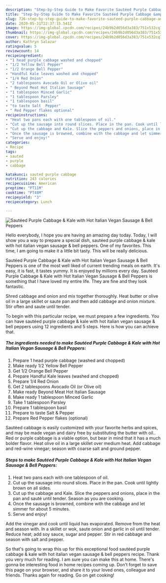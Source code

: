 ```yaml
---
description: "Step-by-Step Guide to Make Favorite Sautéed Purple Cabbage &amp;amp; Kale with Hot Italian Vegan Sausage &amp;amp; Bell Peppers"
title: "Step-by-Step Guide to Make Favorite Sautéed Purple Cabbage &amp;amp; Kale with Hot Italian Vegan Sausage &amp;amp; Bell Peppers"
slug: 726-step-by-step-guide-to-make-favorite-sauteed-purple-cabbage-and-amp-kale-with-hot-italian-vegan-sausage-and-amp-bell-peppers
date: 2020-05-31T22:37:15.541Z
image: https://img-global.cpcdn.com/recipes/24b9b2d056d3a383/751x532cq70/sauteed-purple-cabbage-kale-with-hot-italian-vegan-sausage-bell-peppers-recipe-main-photo.jpg
thumbnail: https://img-global.cpcdn.com/recipes/24b9b2d056d3a383/751x532cq70/sauteed-purple-cabbage-kale-with-hot-italian-vegan-sausage-bell-peppers-recipe-main-photo.jpg
cover: https://img-global.cpcdn.com/recipes/24b9b2d056d3a383/751x532cq70/sauteed-purple-cabbage-kale-with-hot-italian-vegan-sausage-bell-peppers-recipe-main-photo.jpg
author: Kathryn Salazar
ratingvalue: 5
reviewcount: 14
recipeingredient:
- "1 head purple cabbage washed and chopped"
- "1/2 Yellow Bell Pepper"
- "1/2 Orange Bell Pepper"
- "Handful Kale leaves washed and chopped"
- "1/4 Red Onion"
- "2 tablespoons Avocado Oil or Olive oil"
- " Beyond Meat Hot Italian Sausage"
- "1 tablespoon Minced Garlic"
- "1 tablespoon Parsley"
- "1 tablespoon basil"
- "to taste Salt  Pepper"
- " Red Pepper flakes optional"
recipeinstructions:
- "Heat two pans each with one tablespoon of oil."
- "Cut up the sausage into round slices. Place in the pan. Cook until lightly brown on all sides."
- "Cut up the cabbage and Kale. Slice the peppers and onions, place in the pan and sauté until tender. Season as you are cooking."
- "Once the sausage is browned, combine with the cabbage and let simmer for about 5 minutes."
- "Serve and enjoy!"
categories:
- Recipe
tags:
- sauted
- purple
- cabbage

katakunci: sauted purple cabbage 
nutrition: 243 calories
recipecuisine: American
preptime: "PT11M"
cooktime: "PT48M"
recipeyield: "3"
recipecategory: Lunch

---
```



![Sautéed Purple Cabbage &amp; Kale with Hot Italian Vegan Sausage &amp; Bell Peppers](https://img-global.cpcdn.com/recipes/24b9b2d056d3a383/751x532cq70/sauteed-purple-cabbage-kale-with-hot-italian-vegan-sausage-bell-peppers-recipe-main-photo.jpg)

Hello everybody, I hope you are having an amazing day today. Today, I will show you a way to prepare a special dish, sautéed purple cabbage &amp; kale with hot italian vegan sausage &amp; bell peppers. One of my favorites. This time, I am going to make it a little bit tasty. This will be really delicious.

Sautéed Purple Cabbage &amp; Kale with Hot Italian Vegan Sausage &amp; Bell Peppers is one of the most well liked of current trending meals on earth. It's easy, it is fast, it tastes yummy. It is enjoyed by millions every day. Sautéed Purple Cabbage &amp; Kale with Hot Italian Vegan Sausage &amp; Bell Peppers is something that I have loved my entire life. They are fine and they look fantastic.

Shred cabbage and onion and mix together thoroughly. Heat butter or olive oil in a large skillet or saute pan and then add cabbage and onion mixture. Stir often and saute until tender.


To begin with this particular recipe, we must prepare a few ingredients. You can have sautéed purple cabbage &amp; kale with hot italian vegan sausage &amp; bell peppers using 12 ingredients and 5 steps. Here is how you can achieve that.

<!--inarticleads1-->

##### The ingredients needed to make Sautéed Purple Cabbage &amp; Kale with Hot Italian Vegan Sausage &amp; Bell Peppers:

1. Prepare 1 head purple cabbage (washed and chopped)
1. Make ready 1/2 Yellow Bell Pepper
1. Get 1/2 Orange Bell Pepper
1. Prepare Handful Kale leaves (washed and chopped)
1. Prepare 1/4 Red Onion
1. Get 2 tablespoons Avocado Oil (or Olive oil)
1. Make ready  Beyond Meat Hot Italian Sausage
1. Make ready 1 tablespoon Minced Garlic
1. Take 1 tablespoon Parsley
1. Prepare 1 tablespoon basil
1. Prepare to taste Salt &amp; Pepper
1. Prepare  Red Pepper flakes (optional)


Sautéed cabbage is easily customized with your favorite herbs and spices, and may be made vegan and dairy free by substituting the butter with oil.. Red or purple cabbage is a viable option, but bear in mind that it has a much bolder flavor. Heat olive oil in a large skillet over medium heat. Add cabbage and red-wine vinegar; season with coarse salt and ground pepper. 

<!--inarticleads2-->

##### Steps to make Sautéed Purple Cabbage &amp; Kale with Hot Italian Vegan Sausage &amp; Bell Peppers:

1. Heat two pans each with one tablespoon of oil.
1. Cut up the sausage into round slices. Place in the pan. Cook until lightly brown on all sides.
1. Cut up the cabbage and Kale. Slice the peppers and onions, place in the pan and sauté until tender. Season as you are cooking.
1. Once the sausage is browned, combine with the cabbage and let simmer for about 5 minutes.
1. Serve and enjoy!


Add the vinegar and cook until liquid has evaporated. Remove from the heat and season with. In a skillet or wok, saute onion and garlic in oil until tender. Reduce heat; add soy sauce, sugar and pepper. Stir in red cabbage and season with salt and pepper. 

So that's going to wrap this up for this exceptional food sautéed purple cabbage &amp; kale with hot italian vegan sausage &amp; bell peppers recipe. Thank you very much for reading. I am sure you can make this at home. There's gonna be interesting food in home recipes coming up. Don't forget to save this page on your browser, and share it to your loved ones, colleague and friends. Thanks again for reading. Go on get cooking!
